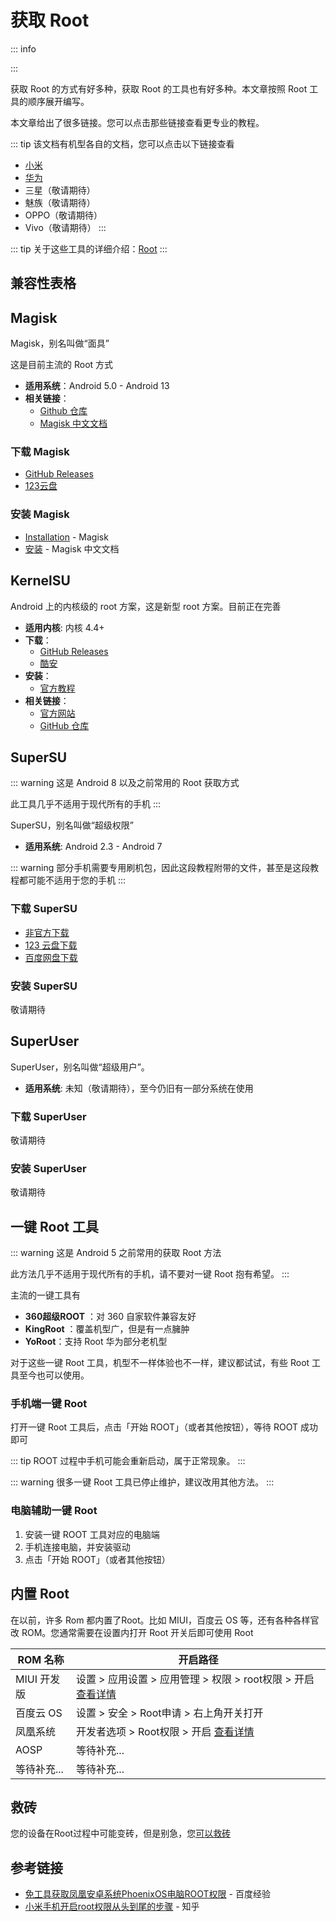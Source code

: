 # 获取 Root

::: info
<!--@include: ../../../normal/danger_permissions/root/summary.md -->
:::

获取 Root 的方式有好多种，获取 Root 的工具也有好多种。本文章按照 Root 工具的顺序展开编写。

本文章给出了很多链接。您可以点击那些链接查看更专业的教程。

::: tip
该文档有机型各自的文档，您可以点击以下链接查看

* [小米](./xiaomi/index.md)
* [华为](./huawei/index.md)
* 三星（敬请期待）
* 魅族（敬请期待）
* OPPO（敬请期待）
* Vivo（敬请期待）
:::

::: tip
关于这些工具的详细介绍：[Root](../../../normal/danger_permissions/root/index.md)
:::

## 兼容性表格

<!--@include: ../../../normal/danger_permissions/root/compatibility.md -->

## Magisk <Badge type="tip" text="推荐" />

Magisk，别名叫做“面具”

这是目前主流的 Root 方式

* **适用系统**：Android 5.0 - Android 13
* **相关链接**：
  * [Github 仓库](https://github.com/topjohnwu/Magisk) <Badge type="tip" text="官方" />
  * [Magisk 中文文档](https://jesse205.github.io/MagiskChineseDocument/)

### 下载 Magisk

* [GitHub Releases](https://github.com/topjohnwu/Magisk/releases/latest) <Badge type="tip" text="官方" />
* [123云盘](https://www.123pan.com/s/G7a9-mjek.html) <Badge type="tip" text="本站搬运" />

### 安装 Magisk

* [Installation](https://topjohnwu.github.io/Magisk/install.html) - Magisk <Badge type="tip" text="官方" />
* [安装](https://jesse205.github.io/MagiskChineseDocument/install.html) - Magisk 中文文档 <Badge type="warning" text="非官方" /> <Badge type="tip" text="本站汉化" />

## KernelSU <Badge type="tip" text="推荐" />

Android 上的内核级的 root 方案，这是新型 root 方案。目前正在完善

* **适用内核**: 内核 4.4+
* **下载**：
  * [GitHub Releases](https://github.com/tiann/KernelSU/releases) <Badge type="tip" text="官方" />
  * [酷安](https://www.coolapk.com/apk/me.weishu.kernelsu) <Badge type="tip" text="官方" />
* **安装**：
  * [官方教程](https://kernelsu.org/zh_CN/guide/installation.html) <Badge type="tip" text="官方" />
* **相关链接**：
  * [官方网站](https://kernelsu.org/) <Badge type="tip" text="官方" />
  * [GitHub 仓库](https://github.com/tiann/KernelSU) <Badge type="tip" text="官方" />

## SuperSU

::: warning
这是 Android 8 以及之前常用的 Root 获取方式

此工具几乎不适用于现代所有的手机
:::

SuperSU，别名叫做“超级权限”

* **适用系统**: Android 2.3 - Android 7

::: warning
部分手机需要专用刷机包，因此这段教程附带的文件，甚至是这段教程都可能不适用于您的手机
:::

### 下载 SuperSU

* [非官方下载](https://supersuroot.org/download/)
* [123 云盘下载](https://www.123pan.com/s/G7a9-mpek) <Badge type="tip" text="本站搬运" />
* [百度网盘下载](https://pan.baidu.com/s/1D-xltDWSZHZmKbqULMknsw?pwd=jxnb) <Badge type="tip" text="提取码：jxnb" /> <Badge type="warning" text="本站搬运但未知安全性" />

### 安装 SuperSU

敬请期待

## SuperUser

SuperUser，别名叫做“超级用户”。

* **适用系统**: 未知（敬请期待），至今仍旧有一部分系统在使用

### 下载 SuperUser

敬请期待

### 安装 SuperUser

敬请期待

## 一键 Root 工具

::: warning
这是 Android 5 之前常用的获取 Root 方法

此方法几乎不适用于现代所有的手机，请不要对一键 Root 抱有希望。
:::

主流的一键工具有

* **360超级ROOT** <Badge type="warning" text="已停止运营" />：对 360 自家软件兼容友好 <Badge type="tip" text="老设备推荐" />
* **KingRoot** <Badge type="warning" text="已停止运营" />：覆盖机型广，但是有一点臃肿 <Badge type="tip" text="老设备推荐" />
* **YoRoot**：支持 Root 华为部分老机型

对于这些一键 Root 工具，机型不一样体验也不一样，建议都试试，有些 Root 工具至今也可以使用。

### 手机端一键 Root

打开一键 Root 工具后，点击「开始 ROOT」（或者其他按钮），等待 ROOT 成功即可

::: tip
ROOT 过程中手机可能会重新启动，属于正常现象。
:::

::: warning
很多一键 Root 工具已停止维护，建议改用其他方法。
:::

### 电脑辅助一键 Root

1. 安装一键 ROOT 工具对应的电脑端
2. 手机连接电脑，并安装驱动
3. 点击「开始 ROOT」（或者其他按钮）

## 内置 Root

在以前，许多 Rom 都内置了Root。比如 MIUI，百度云 OS 等，还有各种各样官改 ROM。您通常需要在设置内打开 Root 开关后即可使用 Root

| ROM 名称                                           | 开启路径                                                                     |
| -------------------------------------------------- | ---------------------------------------------------------------------------- |
| MIUI 开发版 <Badge type="warning" text="老版本" /> | 设置 > 应用设置 > 应用管理 > 权限 > root权限 > 开启 [查看详情][MIUI官方Root] |
| 百度云 OS                                          | 设置 > 安全 > Root申请 > 右上角开关打开                                      |
| 凤凰系统                                           | 开发者选项 > Root权限 > 开启 [查看详情][凤凰系统官方Root]                    |
| AOSP <Badge type="warning" text="部分版本" />      | 等待补充...                                                                  |
| 等待补充...                                        | 等待补充...                                                                  |

## 救砖

您的设备在Root过程中可能变砖，但是别急，您[可以救砖](/rescuing/index.md)

## 参考链接

* [免工具获取凤凰安卓系统PhoenixOS电脑ROOT权限][凤凰系统官方Root] - 百度经验
* [小米手机开启root权限从头到尾的步骤][MIUI官方Root] - 知乎

[凤凰系统官方Root]: https://jingyan.baidu.com/article/020278114e0fa01bcc9ce5ad.html
[MIUI官方Root]: https://zhuanlan.zhihu.com/p/499270772
